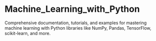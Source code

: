 # Machine_Learning_with_Python
Comprehensive documentation, tutorials, and examples for mastering machine learning with Python libraries like NumPy, Pandas, TensorFlow, scikit-learn, and more.
